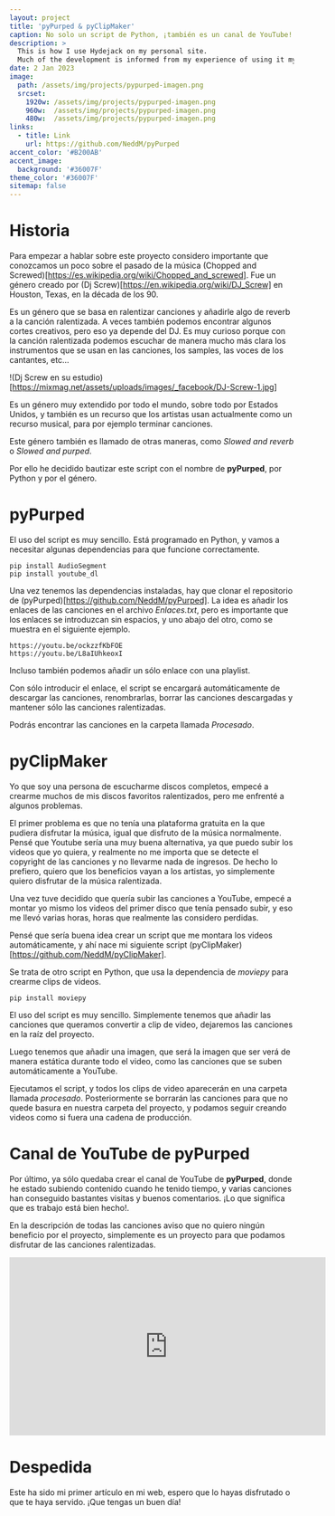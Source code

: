 ```yaml
---
layout: project
title: 'pyPurped & pyClipMaker'
caption: No solo un script de Python, ¡también es un canal de YouTube!
description: >
  This is how I use Hydejack on my personal site. 
  Much of the development is informed from my experience of using it myself, creating a tight feedback loop.
date: 2 Jan 2023
image: 
  path: /assets/img/projects/pypurped-imagen.png
  srcset: 
    1920w: /assets/img/projects/pypurped-imagen.png
    960w:  /assets/img/projects/pypurped-imagen.png
    480w:  /assets/img/projects/pypurped-imagen.png
links:
  - title: Link
    url: https://github.com/NeddM/pyPurped
accent_color: '#B200AB'
accent_image:
  background: '#36007F'
theme_color: '#36007F'
sitemap: false
---
```


# Historia
Para empezar a hablar sobre este proyecto considero importante que conozcamos un poco sobre el pasado de la música (Chopped and Screwed)[https://es.wikipedia.org/wiki/Chopped_and_screwed]. Fue un género creado por (Dj Screw)[https://en.wikipedia.org/wiki/DJ_Screw] en Houston, Texas, en la década de los 90.

Es un género que se basa en ralentizar canciones y añadirle algo de reverb a la canción ralentizada. A veces también podemos encontrar algunos cortes creativos, pero eso ya depende del DJ. Es muy curioso porque con la canción ralentizada podemos escuchar de manera mucho más clara los instrumentos que se usan en las canciones, los samples, las voces de los cantantes, etc…

!(Dj Screw en su estudio)[https://mixmag.net/assets/uploads/images/_facebook/DJ-Screw-1.jpg]

Es un género muy extendido por todo el mundo, sobre todo por Estados Unidos, y también es un recurso que los artistas usan actualmente como un recurso musical, para por ejemplo terminar canciones.

Este género también es llamado de otras maneras, como _Slowed and reverb_ o _Slowed and purped_.

Por ello he decidido bautizar este script con el nombre de __pyPurped__, por Python y por el género.

# pyPurped
El uso del script es muy sencillo. Está programado en Python, y vamos a necesitar algunas dependencias para que funcione correctamente.

```shell
pip install AudioSegment
pip install youtube_dl
```

Una vez tenemos las dependencias instaladas, hay que clonar el repositorio de (pyPurped)[https://github.com/NeddM/pyPurped]. La idea es añadir los enlaces de las canciones en el archivo _Enlaces.txt_, pero es importante que los enlaces se introduzcan sin espacios, y uno abajo del otro, como se muestra en el siguiente ejemplo.

```
https://youtu.be/ockzzfKbFOE
https://youtu.be/L8aIUhkeoxI
```

Incluso también podemos añadir un sólo enlace con una playlist.

Con sólo introducir el enlace, el script se encargará automáticamente de descargar las canciones, renombrarlas, borrar las canciones descargadas y mantener sólo las canciones ralentizadas.

Podrás encontrar las canciones en la carpeta llamada _Procesado_.

# pyClipMaker
Yo que soy una persona de escucharme discos completos, empecé a crearme muchos de mis discos favoritos ralentizados, pero me enfrenté a algunos problemas.

El primer problema es que no tenía una plataforma gratuita en la que pudiera disfrutar la música, igual que disfruto de la música normalmente. Pensé que Youtube sería una muy buena alternativa, ya que puedo subir los videos que yo quiera, y realmente no me importa que se detecte el copyright de las canciones y no llevarme nada de ingresos. De hecho lo prefiero, quiero que los beneficios vayan a los artistas, yo simplemente quiero disfrutar de la música ralentizada.

Una vez tuve decidido que quería subir las canciones a YouTube, empecé a montar yo mismo los videos del primer disco que tenía pensado subir, y eso me llevó varias horas, horas que realmente las considero perdidas.

Pensé que sería buena idea crear un script que me montara los videos automáticamente, y ahí nace mi siguiente script (pyClipMaker)[https://github.com/NeddM/pyClipMaker].

Se trata de otro script en Python, que usa la dependencia de _moviepy_ para crearme clips de videos.

```shell
pip install moviepy
```

El uso del script es muy sencillo. Simplemente tenemos que añadir las canciones que queramos convertir a clip de video, dejaremos las canciones en la raíz del proyecto.

Luego tenemos que añadir una imagen, que será la imagen que ser verá de manera estática durante todo el video, como las canciones que se suben automáticamente a YouTube.

Ejecutamos el script, y todos los clips de video aparecerán en una carpeta llamada _procesado_. Posteriormente se borrarán las canciones para que no quede basura en nuestra carpeta del proyecto, y podamos seguir creando videos como si fuera una cadena de producción.

# Canal de YouTube de pyPurped
Por último, ya sólo quedaba crear el canal de YouTube de __pyPurped__, donde he estado subiendo contenido cuando he tenido tiempo, y varias canciones han conseguido bastantes visitas y buenos comentarios. ¡Lo que significa que es trabajo está bien hecho!.

En la descripción de todas las canciones aviso que no quiero ningún beneficio por el proyecto, simplemente es un proyecto para que podamos disfrutar de las canciones ralentizadas.

<iframe width="560" height="315" src="https://www.youtube.com/embed/z7DOzecYPEk?si=3xdprtlf16jhrUq_" title="YouTube video player" frameborder="0" allow="accelerometer; autoplay; clipboard-write; encrypted-media; gyroscope; picture-in-picture; web-share" allowfullscreen></iframe>

# Despedida
Este ha sido mi primer artículo en mi web, espero que lo hayas disfrutado o que te haya servido. ¡Que tengas un buen día!
